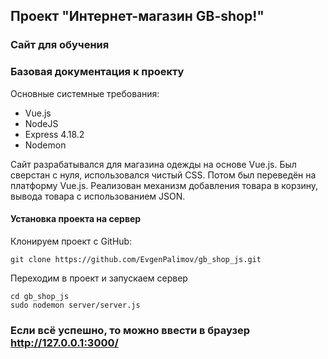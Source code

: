 ## Проект "Интернет-магазин GB-shop!"

### Сайт для обучения

### Базовая документация к проекту

Основные системные требования:

* Vue.js
* NodeJS
* Express 4.18.2
* Nodemon

Сайт разрабатывался для магазина одежды на основе Vue.js. Был сверстан с нуля, 
использовался чистый CSS. Потом был переведён на платформу Vue.js. Реализован 
механизм добавления товара в корзину, вывода товара с использованием JSON.


#### Установка проекта на сервер

Клонируем проект с GitHub:

```
git clone https://github.com/EvgenPalimov/gb_shop_js.git
```

Переходим в проект и запускаем сервер

```
cd gb_shop_js
sudo nodemon server/server.js
```

### Если всё успешно, то можно ввести в браузер http://127.0.0.1:3000/ 
